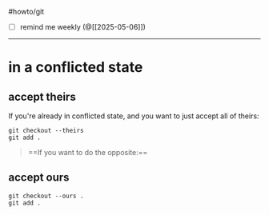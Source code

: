 #howto/git 

- [ ] remind me weekly (@[[2025-05-06]])
___
#  in a conflicted state

## accept theirs

If you're already in conflicted state, and you want to just accept all of theirs:

	git checkout --theirs 
	git add .

> ==If you want to do the opposite:==
## accept ours

	git checkout --ours .
	git add .



